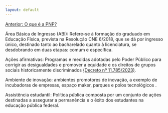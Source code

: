 ```yaml
---
layout: default
---
```


<!-- Parte de Navegação

Veja qual é a o nome da próxima página e da anterior e adicione abaixo no formato:

[Anterior: Nome da páginas](/documentacao/caminho_do_arquivo)
[Próximo: Nome da páginas »](/documentacao/caminho_do_arquivo) 
-->

[Anterior: O que é a PNP?](/documentacao/pnp/sobre)

Área Básica de Ingresso (ABI): Refere-se à formação do graduado em Educação Física, prevista na Resolução CNE 6/2018, que se dá por ingresso único, destinado tanto ao bacharelado quanto à licenciatura, se desdobrando em duas etapas: comum e específica.

Ações afirmativas: Programas e medidas adotadas pelo Poder Público para corrigir as desigualdades e promover a equidade e os direitos de grupos sociais historicamente discriminados [(Decreto nº 11.785/2023)](https://www.planalto.gov.br/ccivil_03/_ato2023-2026/2023/decreto/D11785.htm).

Ambiente de inovação: ambientes promotores de inovação, a exemplo de incubadoras de empresas, espaço maker, parques e polos tecnológicos .

Assistência estudantil: Política pública composta por um conjunto de ações destinadas a assegurar a permanência e o êxito dos estudantes na educação pública federal. 


<!-- [Próximo: Glossário »](/documentacao/pnp/glossario) -->